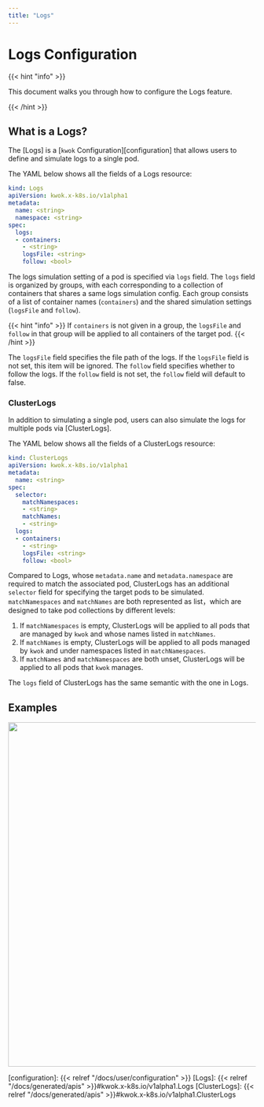 ```yaml
---
title: "Logs"
---
```


# Logs Configuration

{{< hint "info" >}}

This document walks you through how to configure the Logs feature.

{{< /hint >}}

## What is a Logs?

The [Logs] is a [`kwok` Configuration][configuration] that allows users to define and simulate logs to a single pod.

The YAML below shows all the fields of a Logs resource:

``` yaml
kind: Logs
apiVersion: kwok.x-k8s.io/v1alpha1
metadata:
  name: <string>
  namespace: <string>
spec:
  logs:
  - containers:
    - <string>
    logsFile: <string>
    follow: <bool>
```
The logs simulation setting of a pod is specified via `logs` field.
The `logs` field is organized by groups, with each corresponding to a collection of containers that shares a same logs simulation config.
Each group consists of a list of container names (`containers`) and the shared simulation settings (`logsFile` and `follow`).

{{< hint "info" >}}
If `containers` is not given in a group, the `logsFile` and `follow` in that group will be applied to all containers of the target pod.
{{< /hint >}}

The `logsFile` field specifies the file path of the logs. If the `logsFile` field is not set, this item will be ignored.
The `follow` field specifies whether to follow the logs. If the `follow` field is not set, the `follow` field will default to false.

### ClusterLogs

In addition to simulating a single pod, users can also simulate the logs for multiple pods via [ClusterLogs].

The YAML below shows all the fields of a ClusterLogs resource:

``` yaml
kind: ClusterLogs
apiVersion: kwok.x-k8s.io/v1alpha1
metadata:
  name: <string>
spec:
  selector:
    matchNamespaces:
    - <string>
    matchNames:
    - <string>
  logs:
  - containers:
    - <string>
    logsFile: <string>
    follow: <bool>
```

Compared to Logs, whose `metadata.name` and `metadata.namespace` are required to match the associated pod,
ClusterLogs has an additional `selector` field for specifying the target pods to be simulated.
`matchNamespaces` and `matchNames` are both represented as list，which are designed to take pod collections by different levels:

1. If `matchNamespaces` is empty, ClusterLogs will be applied to all pods that are managed by `kwok` and whose names listed in `matchNames`.
2. If `matchNames` is empty, ClusterLogs will be applied to all pods managed by `kwok` and under namespaces listed in `matchNamespaces`.
3. If `matchNames` and `matchNamespaces` are both unset, ClusterLogs will be applied to all pods that `kwok` manages.

The `logs` field of ClusterLogs has the same semantic with the one in Logs.

## Examples

<img width="700px" src="/img/demo/logs.svg">

[configuration]: {{< relref "/docs/user/configuration" >}}
[Logs]: {{< relref "/docs/generated/apis" >}}#kwok.x-k8s.io/v1alpha1.Logs
[ClusterLogs]: {{< relref "/docs/generated/apis" >}}#kwok.x-k8s.io/v1alpha1.ClusterLogs
